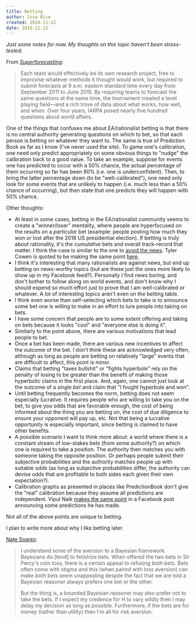 ```yaml
---
title: Betting
author: Issa Rice
created: 2016-11-12
date: 2016-11-12
---
```


*Just some notes for now.
My thoughts on this topic haven't been stress-tested.*

From [*Superforecasting*][super]:

> Each team would effectively be its own research project, free to improvise
> whatever methods it thought would work, but required to submit forecasts at 9
> a.m. eastern standard time every day from September 2011 to June 2015. By
> requiring teams to forecast the same questions at the same time, the
> tournament created a level playing field—and a rich trove of data about what
> works, how well, and when. Over four years, IARPA posed nearly five hundred
> questions about world affairs.

One of the things that confuses me about EA/rationalist betting is that there
is no central authority generating questions on which to bet, so that each
person is betting on whatever they want to.
The same is true of Prediction Book as far as I know (I've never used the
site).
To game one's calibration, one need only predict appropriately on some obvious
things to "nudge" the calibration back to a good value.
To take an example, suppose for events one has predicted to occur with a 50%
chance, the actual percentage of them occurring so far has been 90% (i.e. one
is underconfident).
Then, to bring the latter percentage down (to be "well-calibrated"), one need
only look for some events that are unlikely to happen (i.e. much less than a
50% chance of occurring), but then state that one predicts they will happen
with 50% chance.

Other thoughts:

  * At least in some cases, betting in the EA/rationalist community seems to
    create a "winner/loser" mentality, where people are hyperfocused on the
    results on a *particular* bet (example: people posting how much they won or
    lost after the 2016 US presidential election).
    If betting is truly about rationality, it's the *cumulative* bets and
    overall track-record that matter.
    I think the case is similar to the one to [avoid the news][news].
    Tyler Cowen is quoted to be making the same point [here][shows].
  * I think it's interesting that many rationalists are against news, but end
    up betting on news-worthy topics (but are these just the ones more likely
    to show up in my Facebook feed?).
    Personally I find news boring, and don't bother to follow along on world
    events, and don't know why I should expend so much effort just to prove
    that I am well-calibrated or whatever.
    A lot of interesting topics aren't even on the betting table.
  * I think even worse than self-selecting which bets to take is to announce
    some bet one is willing to make in an effort to lure people into taking on
    bets.
  * I have some concern that people are to some extent offering and taking on
    bets because it looks "cool" and "everyone else is doing it".
  * Similarly to the point above, there are various motivations that lead
    people to bet.
  * Once a bet has been made, there are various new incentives to affect the
    outcome of the bet.
    I don't think these are acknowledged very often, although as long as people
    are betting on relatively "large" events that are difficult to affect, this
    point is minor.
  * Claims that betting "taxes bullshit" or "fights hyperbole" rely on the
    penalty of losing to be greater than the benefit of making those hyperbolic
    claims in the first place.
    And, again, one cannot just look at the outcome of a *single bet* and claim
    that "I fought hyperbole and won".
  * Until betting frequently becomes the norm, betting does not seem especially
    lucrative.
    It requires people who are willing to take you on the bet, to give you odds
    that are favorable enough, the cost of being informed about the thing you
    are betting on, the cost of due diligence to ensure your opponent will pay
    up, etc.
    Not that being a lucrative opportunity is especially important, since
    betting is claimed to have other benefits.
  * A possible scenario I want to think more about: a world where there is a
    constant stream of low-stakes bets (from some authority?) on which one is
    required to take a position.
    The authority then matches you with someone taking the opposite position.
    Or perhaps people submit their subjective probabilities and the authority
    matches people up with suitable odds (as long as subjective probabilities
    differ, the authority can devise odds that are profitable to both sides
    each given their own expectation?).
  * Calibration graphs as presented in places like PredictionBook don't give
    the "real" calibration because they assume all predictions are independent.
    Vipul Naik [makes the same point][vip_cal] in a Facebook post announcing
    some predictions he has made.

Not all of the above points are unique to betting.

I plan to write more about why I like betting later.

[Nate Soares](http://lesswrong.com/lw/klg/knightian_uncertainty_in_a_bayesian_framework/ "Soares, Nate. “Knightian uncertainty in a Bayesian framework”. LessWrong. July 24, 2014. Retrieved September 17, 2017."):

> I understand some of the aversion to a Bayesian framework. Bayesians
> do \[tend\] to fetishize bets. When offered the two bets in Sir Percy's
> coin toss, there is a certain appeal to refusing *both* bets. Bets
> often come with stigma and this (when paired with loss aversion) can
> make *both* bets seem unappealing despite the fact that we are told a
> Bayesian reasoner always prefers one bet or the other.
>
> But the thing is, a bounded Bayesian reasoner may *also* prefer not to
> take the bets. If I expect my credence for H to vary wildly then I may
> delay my decision as long as possible. Furthermore, if the bets are
> for money (rather than utility) then I'm all for risk aversion.


[news]: http://econlog.econlib.org/archives/2011/03/the_case_agains_6.html "Bryan Caplan. “The Case Against News”. EconLog. March 5, 2011."
[shows]: http://econlog.econlib.org/archives/2017/06/what_a_bet_show.html "Bryan Caplan. “What a Bet Shows”. EconLog. Post dated June 7, 2017, but it first arrived in my news reader on June 14, 2017, so I think the timestamp on the post might be incorrect. Retrieved June 14, 2017."
[super]: https://en.wikipedia.org/wiki/Superforecasting
[vip_cal]: https://www.facebook.com/vipulnaik.r/posts/10210097120400452 "“Caveat: The bets are somewhat correlated, so that measuring the fraction of them I get right is an imperfect indication of my calibration.”"
